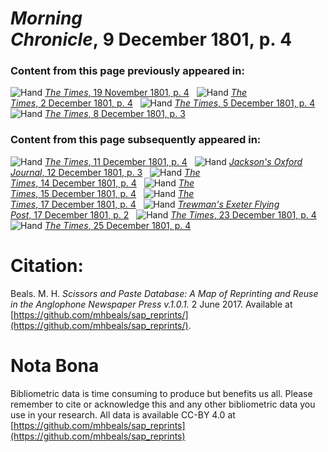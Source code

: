 # *Morning Chronicle*, 9 December 1801, p. 4  
  
### Content from this page previously appeared in:  
![Hand](http://scissorsandpaste.net/wp-content/uploads/2017/06/smallhandpointer.png) [*The Times*, 19 November 1801, p. 4](https://mhbeals.github.io/sap_html/The-Times/The-Times-19-November-1801-p-4)  
![Hand](http://scissorsandpaste.net/wp-content/uploads/2017/06/smallhandpointer.png) [*The Times*, 2 December 1801, p. 4](https://mhbeals.github.io/sap_html/The-Times/The-Times-2-December-1801-p-4)  
![Hand](http://scissorsandpaste.net/wp-content/uploads/2017/06/smallhandpointer.png) [*The Times*, 5 December 1801, p. 4](https://mhbeals.github.io/sap_html/The-Times/The-Times-5-December-1801-p-4)  
![Hand](http://scissorsandpaste.net/wp-content/uploads/2017/06/smallhandpointer.png) [*The Times*, 8 December 1801, p. 3](https://mhbeals.github.io/sap_html/The-Times/The-Times-8-December-1801-p-3)  
  
### Content from this page subsequently appeared in:  
![Hand](http://scissorsandpaste.net/wp-content/uploads/2017/06/smallhandpointer.png) [*The Times*, 11 December 1801, p. 4](https://mhbeals.github.io/sap_html/The-Times/The-Times-11-December-1801-p-4)  
![Hand](http://scissorsandpaste.net/wp-content/uploads/2017/06/smallhandpointer.png) [*Jackson's Oxford Journal*, 12 December 1801, p. 3](https://mhbeals.github.io/sap_html/Jackson's-Oxford-Journal/Jackson's-Oxford-Journal-12-December-1801-p-3)  
![Hand](http://scissorsandpaste.net/wp-content/uploads/2017/06/smallhandpointer.png) [*The Times*, 14 December 1801, p. 4](https://mhbeals.github.io/sap_html/The-Times/The-Times-14-December-1801-p-4)  
![Hand](http://scissorsandpaste.net/wp-content/uploads/2017/06/smallhandpointer.png) [*The Times*, 15 December 1801, p. 4](https://mhbeals.github.io/sap_html/The-Times/The-Times-15-December-1801-p-4)  
![Hand](http://scissorsandpaste.net/wp-content/uploads/2017/06/smallhandpointer.png) [*The Times*, 17 December 1801, p. 4](https://mhbeals.github.io/sap_html/The-Times/The-Times-17-December-1801-p-4)  
![Hand](http://scissorsandpaste.net/wp-content/uploads/2017/06/smallhandpointer.png) [*Trewman's Exeter Flying Post*, 17 December 1801, p. 2](https://mhbeals.github.io/sap_html/Trewman's-Exeter-Flying-Post/Trewman's-Exeter-Flying-Post-17-December-1801-p-2)  
![Hand](http://scissorsandpaste.net/wp-content/uploads/2017/06/smallhandpointer.png) [*The Times*, 23 December 1801, p. 4](https://mhbeals.github.io/sap_html/The-Times/The-Times-23-December-1801-p-4)  
![Hand](http://scissorsandpaste.net/wp-content/uploads/2017/06/smallhandpointer.png) [*The Times*, 25 December 1801, p. 4](https://mhbeals.github.io/sap_html/The-Times/The-Times-25-December-1801-p-4)  


# Citation: 

Beals. M. H. *Scissors and Paste Database: A Map of Reprinting and Reuse in the Anglophone Newspaper Press v.1.0.1.* 2 June 2017. Available at [https://github.com/mhbeals/sap_reprints/](https://github.com/mhbeals/sap_reprints/). 

# Nota Bona

Bibliometric data is time consuming to produce but benefits us all. Please remember to cite or acknowledge this and any other bibliometric data you use in your research. All data is available CC-BY 4.0 at [https://github.com/mhbeals/sap_reprints](https://github.com/mhbeals/sap_reprints)